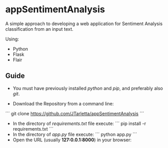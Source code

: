 # appSentimentAnalysis
A simple approach to developing a web application for Sentiment Analysis classification from an input text.

Using: 
- Python 
- Flask 
- Flair

## Guide

* You must have previously installed *python* and *pip*, and preferably also *git*.

* Download the Repository from a command line:

´´´
	git clone https://github.com/JTarletta/appSentimentAnalysis
´´´  
* In the directory of *requirements.txt* file execute:
´´´
	pip install -r requirements.txt
´´´  
* In the directory of *app.py* file execute:
´´´
	python app.py
´´´
* Open the URL (usually **127:0.0.1:8000**) in your browser:
	 
